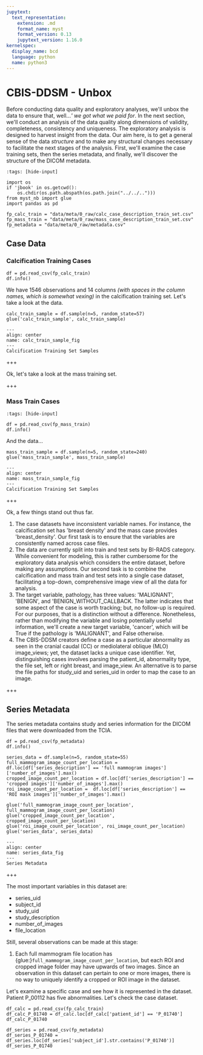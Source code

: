 ```yaml
---
jupytext:
  text_representation:
    extension: .md
    format_name: myst
    format_version: 0.13
    jupytext_version: 1.16.0
kernelspec:
  display_name: bcd
  language: python
  name: python3
---
```


# CBIS-DDSM - Unbox

Before conducting data quality and exploratory analyses, we'll unbox the data to ensure that, well...*' we got what we paid for*. In the next section, we'll conduct an analysis of the data quality along dimensions of validity, completeness, consistency and uniqueness. The exploratory analysis is designed to harvest insight from the data. Our aim here, is to get a general sense of the data *structure* and to make any structural changes necessary to facilitate the next stages of the analysis. First, we'll examine the case training sets, then the series metadata, and finally, we'll discover the structure of the DICOM metadata.

```{code-cell} ipython3
:tags: [hide-input]

import os
if 'jbook' in os.getcwd():
    os.chdir(os.path.abspath(os.path.join("../../..")))
from myst_nb import glue
import pandas as pd

fp_calc_train = "data/meta/0_raw/calc_case_description_train_set.csv"
fp_mass_train = "data/meta/0_raw/mass_case_description_train_set.csv"
fp_metadata = "data/meta/0_raw/metadata.csv"
```

## Case Data
### Calcification Training Cases

```{code-cell} ipython3
df = pd.read_csv(fp_calc_train)
df.info()
```

We have 1546 observations and 14 columns *(with spaces in the column names, which is somewhat vexing)* in the calcification training set. Let's take a look at the data.

```{code-cell} ipython3
calc_train_sample = df.sample(n=5, random_state=57)
glue('calc_train_sample', calc_train_sample)
```

```{glue:figure} calc_train_sample
---
align: center
name: calc_train_sample_fig
---
Calcification Training Set Samples
```

+++

Ok, let's take a look at the mass training set.

+++

### Mass Train Cases

```{code-cell} ipython3
:tags: [hide-input]

df = pd.read_csv(fp_mass_train)
df.info()
```

And the data...

```{code-cell} ipython3
mass_train_sample = df.sample(n=5, random_state=240)
glue('mass_train_sample', mass_train_sample)
```

```{glue:figure} mass_train_sample
---
align: center
name: mass_train_sample_fig
---
Calcification Training Set Samples
```

+++

Ok, a few things stand out thus far.

1. The case datasets have inconsistent variable names. For instance, the calcification set has 'breast density' and the mass case provides 'breast_density'. Our first task is to ensure that the variables are consistently named across case files.
2. The data are currently split into train and test sets by BI-RADS category. While convenient for modeling, this is rather cumbersome for the exploratory data analysis which considers the entire dataset, before making any assumptions. Our second task is to combine the calcification and mass train and test sets into a single case dataset, facilitating a top-down, comprehensive image view of all the data for analysis.
3. The target variable, pathology, has three values: 'MALIGNANT', 'BENIGN', and 'BENIGN_WITHOUT_CALLBACK. The latter indicates that some aspect of the case is worth tracking; but, no follow-up is required. For our purposes, that is a distinction without a difference. Nonetheless, rather than modifying the variable and losing potentially useful information, we'll create a new target variable, 'cancer', which will be True if the pathology is 'MALIGNANT', and False otherwise.
4. The CBIS-DDSM creators define a case as a particular abnormality as seen in the cranial caudal (CC) or mediolateral oblique (MLO) image_views; yet, the dataset lacks a unique case identifier. Yet, distinguishing cases involves parsing the patient_id, abnormality type, the file set, left or right breast, and  image_view. An alternative is to parse the file paths for study_uid and series_uid in order to map the case to an image. 

+++

## Series Metadata
The series metadata contains study and series information for the DICOM files that were downloaded from the TCIA. 

```{code-cell} ipython3
df = pd.read_csv(fp_metadata)
df.info()
```

```{code-cell} ipython3
series_data = df.sample(n=5, random_state=55)
full_mammogram_image_count_per_location = df.loc[df['series_description'] == 'full mammogram images']['number_of_images'].max()
cropped_image_count_per_location = df.loc[df['series_description'] == 'cropped images']['number_of_images'].max()
roi_image_count_per_location =  df.loc[df['series_description'] == 'ROI mask images']['number_of_images'].max()

glue('full_mammogram_image_count_per_location', full_mammogram_image_count_per_location)
glue('cropped_image_count_per_location', cropped_image_count_per_location)
glue('roi_image_count_per_location', roi_image_count_per_location)
glue('series_data', series_data)
```

```{glue:figure} series_data
---
align: center
name: series_data_fig
---
Series Metadata
```

+++

The most important variables in this dataset are:
- series_uid
- subject_id
- study_uid
- study_description
- number_of_images
- file_location

Still, several observations can be made at this stage:
1. Each full mammogram file location has {glue:}`full_mammogram_image_count_per_location`, but each ROI and cropped image folder may have upwards of two images. Since an observation in this dataset can pertain to one or more images, there is no way to uniquely identify a cropped or ROI image in the dataset.

Let's examine a specific case and see how it is represented in the dataset. Patient P_00112 has five abnormalities. Let's check the case dataset.

```{code-cell} ipython3
df_calc = pd.read_csv(fp_calc_train)
df_calc_P_01740 = df_calc.loc[df_calc['patient_id'] == 'P_01740']
df_calc_P_01740
```

```{code-cell} ipython3
df_series = pd.read_csv(fp_metadata)
df_series_P_01740 = df_series.loc[df_series['subject_id'].str.contains('P_01740')]
df_series_P_01740
```
